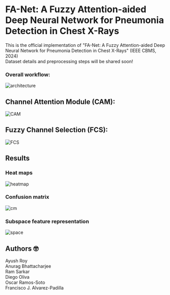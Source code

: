 # FA-Net: A Fuzzy Attention-aided Deep Neural Network for Pneumonia Detection in Chest X-Rays
This is the official implementation  of "FA-Net: A Fuzzy Attention-aided Deep Neural Network for Pneumonia Detection in Chest X-Rays" (IEEE CBMS, 2024) <br/>
Dataset details and preprocessing steps will be shared soon!

### Overall workflow:
![architecture](https://github.com/AyushRoy2001/FA-Net/assets/94052139/61446df1-e121-4d63-b082-38a3d5845cc5)

##  Channel Attention Module (CAM):
![CAM](https://github.com/AyushRoy2001/FA-Net/assets/94052139/3625925c-4bcf-47b0-ae3f-a4bc14c7bdf9)

##  Fuzzy Channel Selection (FCS):
![FCS](https://github.com/AyushRoy2001/FA-Net/assets/94052139/b9855873-e2e7-4fc9-abae-e78d17f6f01d)

## Results
### Heat maps
![heatmap](https://github.com/AyushRoy2001/FA-Net/assets/94052139/4f12bad6-6fd2-4c9d-b56f-f1286fb22ab5)

### Confusion matrix 
![cm](https://github.com/AyushRoy2001/FA-Net/assets/94052139/5fcf8eeb-a6a4-4a5a-b4c5-a99854eea05d)

### Subspace feature representation
![space](https://github.com/AyushRoy2001/FA-Net/assets/94052139/75a6ac14-29f5-4a54-a31e-c5174d296ed2)

## Authors :nerd_face:
Ayush Roy<br/>
Anurag Bhattacharjee<br/>
Ram Sarkar<br/>
Diego Oliva<br/>
Oscar Ramos-Soto<br/> 
Francisco J. Alvarez-Padilla<br/>
